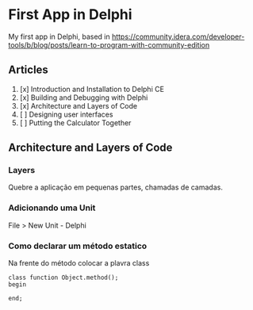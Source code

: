 # First App in Delphi

My first app in Delphi, based in https://community.idera.com/developer-tools/b/blog/posts/learn-to-program-with-community-edition

## Articles

1. [x] Introduction and Installation to Delphi CE
2. [x] Building and Debugging with Delphi
3. [x] Architecture and Layers of Code
4. [ ] Designing user interfaces
5. [ ] Putting the Calculator Together

## Architecture and Layers of Code

### Layers
Quebre a aplicação em pequenas partes, chamadas de camadas.

### Adicionando uma Unit
File > New Unit - Delphi

### Como declarar um método estatico
Na frente do método colocar a plavra class

```dephi
class function Object.method();
begin

end;
```

